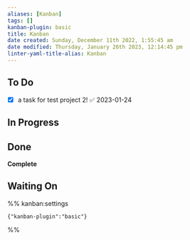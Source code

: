 ```yaml
---
aliases: [Kanban]
tags: []
kanban-plugin: basic
title: Kanban
date created: Sunday, December 11th 2022, 1:55:45 am
date modified: Thursday, January 26th 2023, 12:14:45 pm
linter-yaml-title-alias: Kanban
---
```


## To Do

- [x] a task for test project 2! ✅ 2023-01-24


## In Progress



## Done

**Complete**

## Waiting On

%% kanban:settings

```
{"kanban-plugin":"basic"}
```

%%
